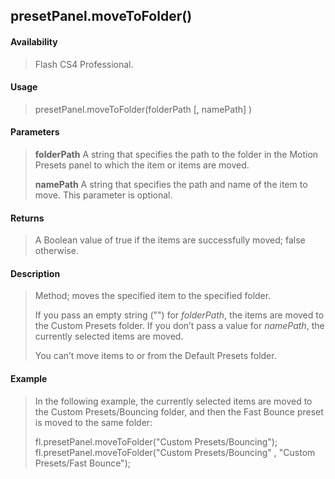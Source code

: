 ## presetPanel.moveToFolder()

#### Availability

> Flash CS4 Professional.

#### Usage

> presetPanel.moveToFolder(folderPath \[, namePath\] )

#### Parameters

> **folderPath** A string that specifies the path to the folder in the Motion Presets panel to which the item or items are moved.
>
> **namePath** A string that specifies the path and name of the item to move. This parameter is optional.

#### Returns

> A Boolean value of true if the items are successfully moved; false otherwise.

#### Description

> Method; moves the specified item to the specified folder.
>
> If you pass an empty string ("") for *folderPath*, the items are moved to the Custom Presets folder. If you don’t pass a value for *namePath*, the currently selected items are moved.
>
> You can’t move items to or from the Default Presets folder.

#### Example

> In the following example, the currently selected items are moved to the Custom Presets/Bouncing folder, and then the Fast Bounce preset is moved to the same folder:
>
> fl.presetPanel.moveToFolder("Custom Presets/Bouncing"); fl.presetPanel.moveToFolder("Custom Presets/Bouncing" , "Custom Presets/Fast Bounce");
